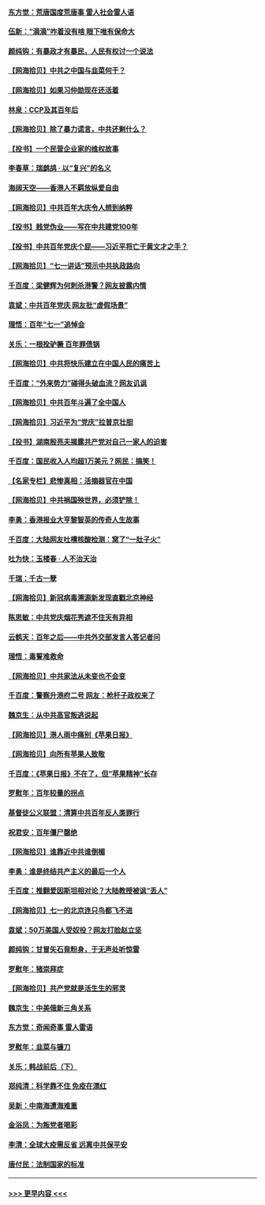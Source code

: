 #### [东方觉：荒唐国度荒唐事 雷人社会雷人语](../pages/nsc993/n13075917.md?t=07090402) 
#### [伍新：“滴滴”咋着没有啥 眼下唯有保命大](../pages/nsc993/n13075894.md?t=07090402) 
#### [颜纯钩：有暴政才有暴民，人民有权讨一个说法](../pages/nsc993/n13075734.md?t=07090402) 
#### [【网海拾贝】中共之中国与韭菜何干？](../pages/nsc993/n13075428.md?t=07090402) 
#### [【网海拾贝】如果习仲勋现在还活着](../pages/nsc993/n13073410.md?t=07090402) 
#### [林泉：CCP及其百年后](../pages/nsc993/n13073226.md?t=07090402) 
#### [【网海拾贝】除了暴力谎言，中共还剩什么？](../pages/nsc993/n13071082.md?t=07090402) 
#### [【投书】一个民营企业家的维权故事](../pages/nsc993/n13070932.md?t=07090402) 
#### [李春草：瑞鹧鸪 · 以“复兴”的名义](../pages/nsc993/n13069984.md?t=07090402) 
#### [海阔天空——香港人不羁放纵爱自由](../pages/nsc993/n13069407.md?t=07090402) 
#### [【网海拾贝】中共百年大庆令人想到纳粹](../pages/nsc993/n13068483.md?t=07090402) 
#### [【投书】贱党伪业——写在中共建党100年](../pages/nsc993/n13067843.md?t=07090402) 
#### [【投书】中共百年党庆个屁——习近平将亡于黄文才之手？](../pages/nsc993/n13067425.md?t=07090402) 
#### [【网海拾贝】“七一讲话”预示中共执政路向](../pages/nsc993/n13066434.md?t=07090402) 
#### [千百度：梁健辉为何刺杀港警？网友披露内情](../pages/nsc993/n13066979.md?t=07090402) 
#### [袁斌：中共百年党庆 网友批“虚假场景”](../pages/nsc993/n13066385.md?t=07090402) 
#### [理悟：百年“七一”追悼会](../pages/nsc993/n13066106.md?t=07090402) 
#### [关乐：一根拴驴橛 百年罪债锅](../pages/nsc993/n13066089.md?t=07090402) 
#### [【网海拾贝】中共将快乐建立在中国人民的痛苦上](../pages/nsc993/n13064939.md?t=07090402) 
#### [千百度：“外来势力”碰得头破血流？网友讥讽](../pages/nsc993/n13064878.md?t=07090402) 
#### [【网海拾贝】中共百年斗遍了全中国人](../pages/nsc993/n13060020.md?t=07090402) 
#### [【网海拾贝】习近平为“党庆”拉普京壮胆](../pages/nsc993/n13057781.md?t=07090402) 
#### [【投书】湖南殷亮夫揭露共产党对自己一家人的迫害](../pages/nsc993/n13057744.md?t=07090402) 
#### [千百度：国民收入人均超1万美元？网民：搞笑！](../pages/nsc993/n13057692.md?t=07090402) 
#### [【名家专栏】悲惨真相：活摘器官在中国](../pages/nsc993/n13056611.md?t=07090402) 
#### [【网海拾贝】中共祸国殃世界，必须铲除！](../pages/nsc993/n13056011.md?t=07090402) 
#### [李勇：香港报业大亨黎智英的传奇人生故事](../pages/nsc993/n13055258.md?t=07090402) 
#### [千百度：大陆网友吐槽核酸检测：窝了“一肚子火”](../pages/nsc993/n13055194.md?t=07090402) 
#### [吐为快：玉楼春 · 人不治天治](../pages/nsc993/n13054028.md?t=07090402) 
#### [千瑞：千古一孽](../pages/nsc993/n13054016.md?t=07090402) 
#### [【网海拾贝】新冠病毒溯源新发现直戳北京神经](../pages/nsc993/n13052425.md?t=07090402) 
#### [陈思敏：中共党庆烟花秀遮不住天有异相](../pages/nsc993/n13052020.md?t=07090402) 
#### [云鹤天：百年之后——中共外交部发言人答记者问](../pages/nsc993/n13051604.md?t=07090402) 
#### [理悟：毒誓难救命](../pages/nsc993/n13051601.md?t=07090402) 
#### [【网海拾贝】中共家法从未变也不会变](../pages/nsc993/n13050366.md?t=07090402) 
#### [千百度：警察升港府二号 网友：枪杆子政权来了](../pages/nsc993/n13050261.md?t=07090402) 
#### [魏京生：从中共高官叛逃说起](../pages/nsc993/n13048997.md?t=07090402) 
#### [【网海拾贝】港人雨中痛别《苹果日报》](../pages/nsc993/n13048941.md?t=07090402) 
#### [【网海拾贝】向所有苹果人致敬](../pages/nsc993/n13046795.md?t=07090402) 
#### [千百度：《苹果日报》不在了，但“苹果精神”长存](../pages/nsc993/n13046703.md?t=07090402) 
#### [罗慰年：百年较量的拐点](../pages/nsc993/n13046542.md?t=07090402) 
#### [基督徒公义联盟：清算中共百年反人类罪行](../pages/nsc993/n13046499.md?t=07090402) 
#### [祝君安：百年僵尸罄绝](../pages/nsc993/n13045595.md?t=07090402) 
#### [【网海拾贝】谁靠近中共谁倒楣](../pages/nsc993/n13044667.md?t=07090402) 
#### [李勇：谁是终结共产主义的最后一个人](../pages/nsc993/n13044397.md?t=07090402) 
#### [千百度：推翻爱因斯坦相对论？大陆教授被讽“丢人”](../pages/nsc993/n13043908.md?t=07090402) 
#### [【网海拾贝】七一的北京连只鸟都飞不进](../pages/nsc993/n13041377.md?t=07090402) 
#### [袁斌：50万美国人受奴役？网友打脸赵立坚](../pages/nsc993/n13041330.md?t=07090402) 
#### [颜纯钩：甘冒矢石竟粉身，于无声处听惊雷](../pages/nsc993/n13041140.md?t=07090402) 
#### [罗慰年：猪崇拜症](../pages/nsc993/n13041071.md?t=07090402) 
#### [【网海拾贝】共产党就是活生生的邪灵](../pages/nsc993/n13036627.md?t=07090402) 
#### [魏京生：中美俄新三角关系](../pages/nsc993/n13035986.md?t=07090402) 
#### [东方觉：奇闻奇事 雷人雷语](../pages/nsc993/n13035878.md?t=07090402) 
#### [罗慰年：韭菜与镰刀](../pages/nsc993/n13034374.md?t=07090402) 
#### [关乐：韩战前后（下）](../pages/nsc993/n13034113.md?t=07090402) 
#### [郑纯清：科学靠不住 免疫在漂红](../pages/nsc993/n13034093.md?t=07090402) 
#### [吴新：中南海遭海难重](../pages/nsc993/n13034084.md?t=07090402) 
#### [金浴凤：为叛党者喝彩](../pages/nsc993/n13034058.md?t=07090402) 
#### [李清：全球大疫需反省 远离中共保平安](../pages/nsc993/n13033784.md?t=07090402) 
#### [唐付民：法制国家的标准](../pages/nsc993/n13032944.md?t=07090402) 

----
#### [ >>> 更早内容 <<< ](../indexes/nsc993-earlier.md)
